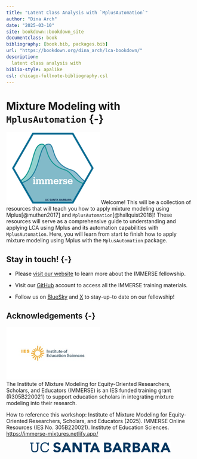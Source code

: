 ```yaml
--- 
title: "Latent Class Analysis with `MplusAutomation`"
author: "Dina Arch"
date: "2025-03-10"
site: bookdown::bookdown_site
documentclass: book
bibliography: [book.bib, packages.bib]
url: "https://bookdown.org/dina_arch/lca-bookdown/"
description: 
  latent class analysis with 
biblio-style: apalike
csl: chicago-fullnote-bibliography.csl
---
```


# Mixture Modeling with `MplusAutomation` {-}

<img src="images/immerse_hex.png" class="cover" width="250" height="193"/> Welcome! This will be a collection of resources that will teach you how to apply mixture modeling using Mplus[@muthen2017] and `MplusAutomation`[@hallquist2018]! These resources will serve as a comprehensive guide to understanding and applying LCA using Mplus and its automation capabilities with `MplusAutomation`. Here, you will learn from start to finish how to apply mixture modeling using Mplus with the `MplusAutomation` package.

## Stay in touch! {-}

-   Please [visit our website](https://immerse.education.ucsb.edu/) to learn more about the IMMERSE fellowship.

-   Visit our [GitHub](https://github.com/immerse-ucsb) account to access all the IMMERSE training materials.

-   Follow us on [BlueSky](https://bsky.app/profile/immerse-ucsb.bsky.social) and [X](https://twitter.com/IMMERSE_UCSB) to stay-up-to date on our fellowship!


## Acknowledgements {-}

<div><img src="images/ies_logo.jpg" class="cover" width = "250" /></div>The Institute of Mixture Modeling for Equity-Oriented Researchers, Scholars, and Educators (IMMERSE) is an IES funded training grant (R305B220021) to support education scholars in integrating mixture modeling into their research.

How to reference this workshop: Institute of Mixture Modeling for Equity-Oriented Researchers, Scholars, and Educators (2025).
IMMERSE Online Resources (IES No. 305B220021).
Institute of Education Sciences.
<https://immerse-mixtures.netlify.app/>

<div style="text-align: center;"><img src="images/ucsb_logo.png" width="75%" /></div>

